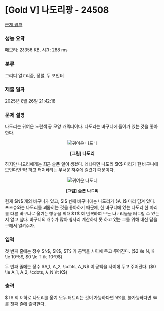# [Gold V] 나도리팡 - 24508 

[문제 링크](https://www.acmicpc.net/problem/24508) 

### 성능 요약

메모리: 28356 KB, 시간: 288 ms

### 분류

그리디 알고리즘, 정렬, 두 포인터

### 제출 일자

2025년 8월 26일 21:42:18

### 문제 설명

<p>나도리는 귀여운 노란색 공 모양 캐릭터이다. 나도리는 바구니에 들어가 있는 것을 좋아한다.</p>

<p style="text-align: center;"><img alt="귀여운 나도리" src="" style="max-height:100px; object-fit:contain; display:inline-block;"></p>

<p style="text-align: center;"><strong>[그림] 나도리</strong></p>

<p>하지만 나도리에게는 최근 슬픈 일이 생겼다. 왜냐하면 나도리 $K$ 마리가 한 바구니에 모인다면 빡! 하고 터져버리는 무서운 저주에 걸렸기 때문이다.</p>

<p style="text-align: center;"><img alt="귀여운 나도리" src="" style="max-height:100px; object-fit:contain; display:inline-block;"></p>

<p style="text-align: center;"><strong>[그림] 슬픈 나도리</strong></p>

<p>현재 $N$ 개의 바구니가 있고, $i$ 번째 바구니에는 나도리가 $A_i$ 마리 담겨 있다. 프즈슈와는 나도리를 괴롭히는 것을 좋아하기 때문에, 한 바구니에 있는 나도리 한 마리를 다른 바구니로 옮기는 행동을 최대 $T$ 회 반복하여 모든 나도리들을 터트릴 수 있는지 알고 싶다. 바구니의 개수가 많아 쉽사리 계산하지 못 하고 있는 그를 위해 대신 답을 구해서 알려주자.</p>

### 입력 

 <p>첫 번째 줄에는 정수 $N$, $K$, $T$ 가 공백을 사이에 두고 주어진다. ($2 \le N, K \le 10^5$, $0 \le T \le 10^9$)</p>

<p>두 번째 줄에는 정수 $A_1, A_2, \cdots, A_N$ 이 공백을 사이에 두고 주어진다. ($0 \le A_1, A_2, \cdots, A_N \lt K$)</p>

### 출력 

 <p>$T$ 회 이하로 나도리를 옮겨 모두 터트리는 것이 가능하다면 <code>YES</code>를, 불가능하다면 <code>NO</code> 를 첫째 줄에 출력한다.</p>

